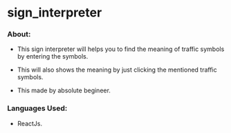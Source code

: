 # sign_interpreter

### About:

- This sign interpreter will helps you to find the meaning of traffic symbols by entering the symbols.

- This will also shows the meaning by just clicking the mentioned traffic symbols.

- This made by absolute begineer.

### Languages Used:

- ReactJs.
 
